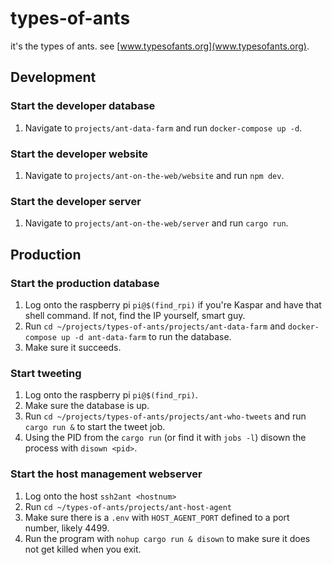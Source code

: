 # types-of-ants

it's the types of ants. see [www.typesofants.org](www.typesofants.org).

## Development

### Start the developer database

1. Navigate to `projects/ant-data-farm` and run `docker-compose up -d`.

### Start the developer website

1. Navigate to `projects/ant-on-the-web/website` and run `npm dev`.

### Start the developer server

1. Navigate to `projects/ant-on-the-web/server` and run `cargo run`.

## Production

### Start the production database

1. Log onto the raspberry pi `pi@$(find_rpi)` if you're Kaspar and have that
   shell command. If not, find the IP yourself, smart guy.
1. Run `cd ~/projects/types-of-ants/projects/ant-data-farm` and
   `docker-compose up -d ant-data-farm` to run the database.
1. Make sure it succeeds.

### Start tweeting

1. Log onto the raspberry pi `pi@$(find_rpi)`.
1. Make sure the database is up.
1. Run `cd ~/projects/types-of-ants/projects/ant-who-tweets` and run
   `cargo run &` to start the tweet job.
1. Using the PID from the `cargo run` (or find it with `jobs -l`) disown the
   process with `disown <pid>`.

### Start the host management webserver

1. Log onto the host `ssh2ant <hostnum>`
1. Run `cd ~/types-of-ants/projects/ant-host-agent`
1. Make sure there is a `.env` with `HOST_AGENT_PORT` defined to a
   port number, likely 4499.
1. Run the program with `nohup cargo run & disown` to make sure it
   does not get killed when you exit.
